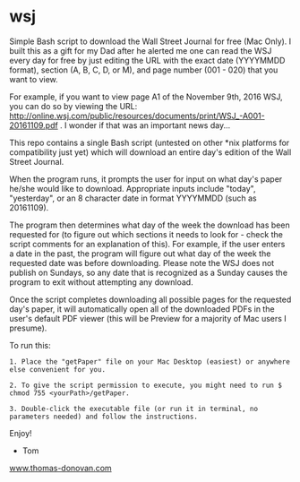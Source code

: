 # wsj
Simple Bash script to download the Wall Street Journal for free (Mac Only). I built this as a gift for my Dad after he alerted me one can read the WSJ every day for free by just editing the URL with the exact date (YYYYMMDD format), section (A, B, C, D, or M), and page number (001 - 020) that you want to view. 


For example, if you want to view page A1 of the November 9th, 2016 WSJ, you can do so by viewing the URL: http://online.wsj.com/public/resources/documents/print/WSJ_-A001-20161109.pdf . I wonder if that was an important news day... 


This repo contains a single Bash script (untested on other *nix platforms for compatibility just yet) which will download an entire day's edition of the Wall Street Journal. 

When the program runs, it prompts the user for input on what day's paper he/she would like to download. Appropriate inputs include "today", "yesterday", or an 8 character date in format YYYYMMDD (such as 20161109). 

The program then determines what day of the week the download has been requested for (to figure out which sections it needs to look for - check the script comments for an explanation of this). For example, if the user enters a date in the past, the program will figure out what day of the week the requested date was before downloading. Please note the WSJ does not publish on Sundays, so any date that is recognized as a Sunday causes the program to exit without attempting any download. 

Once the script completes downloading all possible pages for the requested day's paper, it will automatically open all of the downloaded PDFs in the user's default PDF viewer (this will be Preview for a majority of Mac users I presume).


To run this:

	1. Place the "getPaper" file on your Mac Desktop (easiest) or anywhere else convenient for you.
 
	2. To give the script permission to execute, you might need to run $ chmod 755 <yourPath>/getPaper.

	3. Double-click the executable file (or run it in terminal, no parameters needed) and follow the instructions.

Enjoy!
- Tom

www.thomas-donovan.com 



